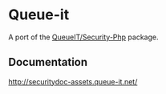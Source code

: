 Queue-it
========

A port of the [QueueIT/Security-Php](https://github.com/queueit/QueueIT.Security-Php) package.

Documentation
-------------

http://securitydoc-assets.queue-it.net/